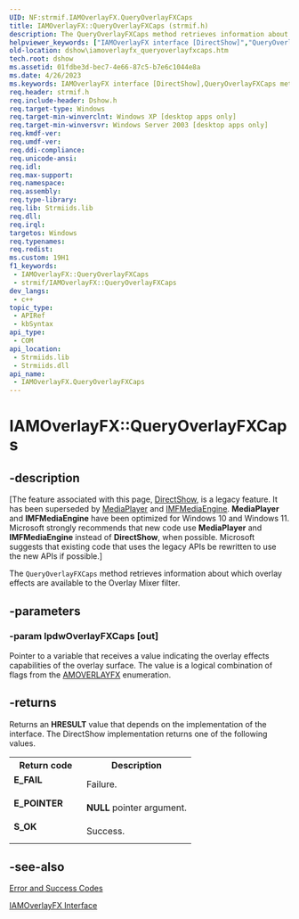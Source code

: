 ```yaml
---
UID: NF:strmif.IAMOverlayFX.QueryOverlayFXCaps
title: IAMOverlayFX::QueryOverlayFXCaps (strmif.h)
description: The QueryOverlayFXCaps method retrieves information about which overlay effects are available to the Overlay Mixer filter.
helpviewer_keywords: ["IAMOverlayFX interface [DirectShow]","QueryOverlayFXCaps method","IAMOverlayFX.QueryOverlayFXCaps","IAMOverlayFX::QueryOverlayFXCaps","IAMOverlayFXQueryOverlayFXCaps","QueryOverlayFXCaps","QueryOverlayFXCaps method [DirectShow]","QueryOverlayFXCaps method [DirectShow]","IAMOverlayFX interface","dshow.iamoverlayfx_queryoverlayfxcaps","strmif/IAMOverlayFX::QueryOverlayFXCaps"]
old-location: dshow\iamoverlayfx_queryoverlayfxcaps.htm
tech.root: dshow
ms.assetid: 01fdbe3d-bec7-4e66-87c5-b7e6c1044e8a
ms.date: 4/26/2023
ms.keywords: IAMOverlayFX interface [DirectShow],QueryOverlayFXCaps method, IAMOverlayFX.QueryOverlayFXCaps, IAMOverlayFX::QueryOverlayFXCaps, IAMOverlayFXQueryOverlayFXCaps, QueryOverlayFXCaps, QueryOverlayFXCaps method [DirectShow], QueryOverlayFXCaps method [DirectShow],IAMOverlayFX interface, dshow.iamoverlayfx_queryoverlayfxcaps, strmif/IAMOverlayFX::QueryOverlayFXCaps
req.header: strmif.h
req.include-header: Dshow.h
req.target-type: Windows
req.target-min-winverclnt: Windows XP [desktop apps only]
req.target-min-winversvr: Windows Server 2003 [desktop apps only]
req.kmdf-ver: 
req.umdf-ver: 
req.ddi-compliance: 
req.unicode-ansi: 
req.idl: 
req.max-support: 
req.namespace: 
req.assembly: 
req.type-library: 
req.lib: Strmiids.lib
req.dll: 
req.irql: 
targetos: Windows
req.typenames: 
req.redist: 
ms.custom: 19H1
f1_keywords:
 - IAMOverlayFX::QueryOverlayFXCaps
 - strmif/IAMOverlayFX::QueryOverlayFXCaps
dev_langs:
 - c++
topic_type:
 - APIRef
 - kbSyntax
api_type:
 - COM
api_location:
 - Strmiids.lib
 - Strmiids.dll
api_name:
 - IAMOverlayFX.QueryOverlayFXCaps
---
```


# IAMOverlayFX::QueryOverlayFXCaps


## -description

\[The feature associated with this page, [DirectShow](/windows/win32/directshow/directshow), is a legacy feature. It has been superseded by [MediaPlayer](/uwp/api/Windows.Media.Playback.MediaPlayer) and [IMFMediaEngine](/windows/win32/api/mfmediaengine/nn-mfmediaengine-imfmediaengine). **MediaPlayer** and **IMFMediaEngine** have been optimized for Windows 10 and Windows 11. Microsoft strongly recommends that new code use **MediaPlayer** and **IMFMediaEngine** instead of **DirectShow**, when possible. Microsoft suggests that existing code that uses the legacy APIs be rewritten to use the new APIs if possible.\]

The <code>QueryOverlayFXCaps</code> method retrieves information about which overlay effects are available to the Overlay Mixer filter.

## -parameters

### -param lpdwOverlayFXCaps [out]

Pointer to a variable that receives a value indicating the overlay effects capabilities of the overlay surface. The value is a logical combination of flags from the <a href="/windows/desktop/api/strmif/ne-strmif-amoverlayfx">AMOVERLAYFX</a> enumeration.

## -returns

Returns an <b>HRESULT</b> value that depends on the implementation of the interface. The DirectShow implementation returns one of the following values.

<table>
<tr>
<th>Return code</th>
<th>Description</th>
</tr>
<tr>
<td width="40%">
<dl>
<dt><b>E_FAIL</b></dt>
</dl>
</td>
<td width="60%">
Failure.

</td>
</tr>
<tr>
<td width="40%">
<dl>
<dt><b>E_POINTER</b></dt>
</dl>
</td>
<td width="60%">
<b>NULL</b> pointer argument.

</td>
</tr>
<tr>
<td width="40%">
<dl>
<dt><b>S_OK</b></dt>
</dl>
</td>
<td width="60%">
Success.

</td>
</tr>
</table>

## -see-also

<a href="/windows/desktop/DirectShow/error-and-success-codes">Error and Success Codes</a>



<a href="/windows/desktop/api/strmif/nn-strmif-iamoverlayfx">IAMOverlayFX Interface</a>